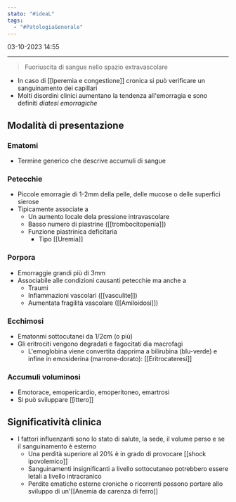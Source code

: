 ```yaml
---
stato: "#ideaL"
tags:
  - "#PatologiaGenerale"
---
```

03-10-2023 14:55

--- 

> Fuoriuscita di sangue nello spazio extravascolare

- In caso di [[Iperemia e congestione]] cronica si può verificare un sanguinamento dei capillari
- Molti disordini clinici aumentano la tendenza all'emorragia e sono definiti *diatesi emorragiche*

## Modalità di presentazione
### Ematomi
- Termine generico che descrive accumuli di sangue
### Petecchie
- Piccole emorragie di 1-2mm della pelle, delle mucose o delle superfici sierose
- Tipicamente associate a
	- Un aumento locale dela pressione intravascolare
	- Basso numero di piastrine ([[trombocitopenia]])
	- Funzione piastrinica deficitaria
		- Tipo [[Uremia]]
### Porpora
- Emorraggie grandi più di 3mm
- Associabile alle condizioni causanti petecchie ma anche a
	- Traumi
	- Infiammazioni vascolari ([[vasculite]])
	- Aumentata fragilità vascolare ([[Amiloidosi]])
### Ecchimosi
- Ematonmi sottocutanei da 1/2cm (o più)
- Gli eritrociti vengono degradati e fagocitati dia macrofagi
	- L'emoglobina viene convertita dapprima a bilirubina (blu-verde) e infine in emosiderina (marrone-dorato): [[Eritrocateresi]]
	
### Accumuli voluminosi
- Emotorace, emopericardio, emoperitoneo, emartrosi
- Si può sviluppare [[ittero]]


## Significatività clinica
- I fattori influenzanti sono lo stato di salute, la sede, il volume perso e se il sanguinamento è esterno
	- Una perdità superiore al 20% è in grado di provocare [[shock ipovolemico]] 
	- Sanguinamenti insignificanti a livello sottocutaneo potrebbero essere letali a livello intracranico
	- Perdite ematiche esterne croniche o ricorrenti possono portare allo sviluppo di un'[[Anemia da carenza di ferro]]



